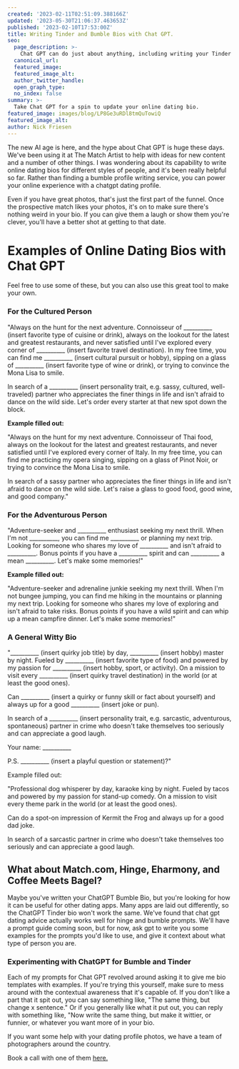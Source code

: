 ```yaml
---
created: '2023-02-11T02:51:09.388166Z'
updated: '2023-05-30T21:06:37.463653Z'
published: '2023-02-10T17:53:00Z'
title: Writing Tinder and Bumble Bios with Chat GPT.
seo:
  page_description: >-
    Chat GPT can do just about anything, including writing your Tinder and Bumble bios.
  canonical_url:
  featured_image:
  featured_image_alt:
  author_twitter_handle:
  open_graph_type:
  no_index: false
summary: >-
  Take Chat GPT for a spin to update your online dating bio.
featured_image: images/blog/LP8Ge3uRDl8tmQuTowiQ
featured_image_alt:
author: Nick Friesen
---
```


<p>The new AI age is here, and the hype about Chat GPT is huge these days. We've been using it at The Match Artist to help with ideas for new content and a number of other things. I was wondering about its capability to write online dating bios for different styles of people, and it's been really helpful so far. Rather than finding a bumble profile writing service, you can power your online experience with a chatgpt dating profile.&nbsp;</p>
<p>Even if you have great photos, that's just the first part of the funnel. Once the prospective match likes your photos, it's on to make sure there's nothing weird in your bio. If you can give them a laugh or show them you're clever, you'll have a better shot at getting to that date.</p>
<h1>Examples of Online Dating Bios with Chat GPT</h1>
<p>Feel free to use some of these, but you can also use this great tool to make your own.</p>
<h3>For the Cultured Person</h3>
<p>"Always on the hunt for the next adventure. Connoisseur of __________ (insert favorite type of cuisine or drink), always on the lookout for the latest and greatest restaurants, and never satisfied until I've explored every corner of __________ (insert favorite travel destination). In my free time, you can find me __________ (insert cultural pursuit or hobby), sipping on a glass of __________ (insert favorite type of wine or drink), or trying to convince the Mona Lisa to smile.</p>
<p>In search of a __________ (insert personality trait, e.g. sassy, cultured, well-traveled) partner who appreciates the finer things in life and isn't afraid to dance on the wild side. Let's order every starter at that new spot down the block.</p>
<p></p>
<p><strong>Example filled out:</strong></p>
<p>"Always on the hunt for my next adventure. Connoisseur of Thai food, always on the lookout for the latest and greatest restaurants, and never satisfied until I've explored every corner of Italy. In my free time, you can find me practicing my opera singing, sipping on a glass of Pinot Noir, or trying to convince the Mona Lisa to smile.</p>
<p>In search of a sassy partner who appreciates the finer things in life and isn't afraid to dance on the wild side. <span>Let's raise a glass to good food, good wine, and good company."</span></p>
<p></p>
<h3>For the Adventurous Person</h3>
<p>"Adventure-seeker and __________ enthusiast seeking my next thrill. When I'm not __________, you can find me __________ or planning my next trip. Looking for someone who shares my love of __________ and isn't afraid to __________. Bonus points if you have a __________ spirit and can __________ a mean __________. Let's make some memories!"</p>
<p><strong>Example filled out:</strong></p>
<p>"Adventure-seeker and adrenaline junkie seeking my next thrill. When I'm not bungee jumping, you can find me hiking in the mountains or planning my next trip. Looking for someone who shares my love of exploring and isn't afraid to take risks. Bonus points if you have a wild spirit and can whip up a mean campfire dinner. Let's make some memories!"</p>
<p></p>
<p></p>
<h3>A General Witty Bio</h3>
<p>"__________ (insert quirky job title) by day, __________ (insert hobby) master by night. Fueled by __________ (insert favorite type of food) and powered by my passion for __________ (insert hobby, sport, or activity). On a mission to visit every __________ (insert quirky travel destination) in the world (or at least the good ones).</p>
<p>Can __________ (insert a quirky or funny skill or fact about yourself) and always up for a good __________ (insert joke or pun).</p>
<p>In search of a __________ (insert personality trait, e.g. sarcastic, adventurous, spontaneous) partner in crime who doesn't take themselves too seriously and can appreciate a good laugh.</p>
<p>Your name: __________</p>
<p>P.S. __________ (insert a playful question or statement)?"</p>
<p>Example filled out:</p>
<p>"Professional dog whisperer by day, karaoke king by night. Fueled by tacos and powered by my passion for stand-up comedy. On a mission to visit every theme park in the world (or at least the good ones).</p>
<p>Can do a spot-on impression of Kermit the Frog and always up for a good dad joke.</p>
<p>In search of a sarcastic partner in crime who doesn't take themselves too seriously and can appreciate a good laugh.</p>
<h2>What about Match.com, Hinge, Eharmony, and Coffee Meets Bagel?</h2>
<p>Maybe you've written your ChatGPT Bumble Bio, but you're looking for how it can be useful for other dating apps. Many apps are laid out differently, so the ChatGPT Tinder bio won't work the same. We've found that chat gpt dating advice actually works well for hinge and bumble prompts. We'll have a prompt guide coming soon, but for now, ask gpt to write you some examples for the prompts you'd like to use, and give it context about what type of person you are.</p>
<p></p>
<h3>Experimenting with ChatGPT for Bumble and Tinder</h3>
<p>Each of my prompts for Chat GPT revolved around asking it to give me bio templates with examples. If you're trying this yourself, make sure to mess around with the contextual awareness that it's capable of. If you don't like a part that it spit out, you can say something like, "The same thing, but change x sentence." Or if you generally like what it put out, you can reply with something like, "Now write the same thing, but make it wittier, or funnier, or whatever you want more of in your bio.</p>
<p></p>
<p>If you want some help with your dating profile photos, we have a team of photographers around the country.&nbsp;</p>
<p>Book a call with one of them <a href="https://bookme.name/thematchartist/lite/free-consultation-with-shane" rel="follow noopener" target="_blank">here.</a></p>
<p></p>
